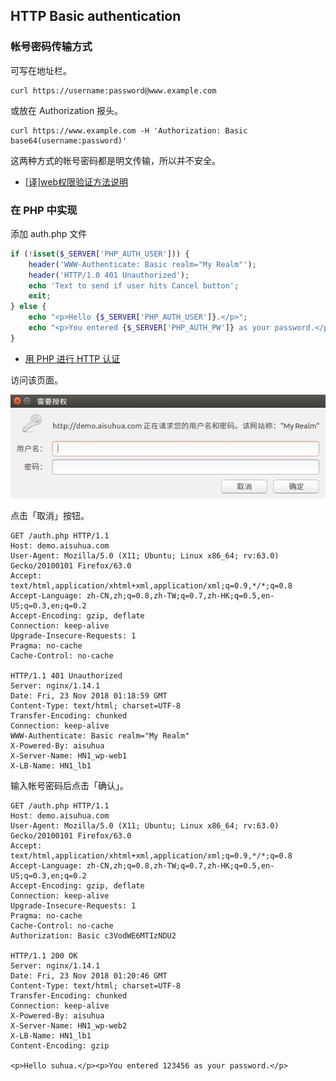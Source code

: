 ## HTTP Basic authentication

### 帐号密码传输方式

可写在地址栏。

```http
curl https://username:password@www.example.com
```

或放在 Authorization 报头。

```http
curl https://www.example.com -H 'Authorization: Basic base64(username:password)'
```

这两种方式的帐号密码都是明文传输，所以并不安全。

- [[译]web权限验证方法说明](https://segmentfault.com/a/1190000004086946)

### 在 PHP 中实现

添加 auth.php 文件

```php
if (!isset($_SERVER['PHP_AUTH_USER'])) {
    header('WWW-Authenticate: Basic realm="My Realm"');
    header('HTTP/1.0 401 Unauthorized');
    echo 'Text to send if user hits Cancel button';
    exit;
} else {
    echo "<p>Hello {$_SERVER['PHP_AUTH_USER']}.</p>";
    echo "<p>You entered {$_SERVER['PHP_AUTH_PW']} as your password.</p>";
}
```

- [用 PHP 进行 HTTP 认证](http://php.net/manual/zh/features.http-auth.php)

访问该页面。

![Alt text](img/basic_auth.jpg?v=1)


点击「取消」按钮。

```
GET /auth.php HTTP/1.1
Host: demo.aisuhua.com
User-Agent: Mozilla/5.0 (X11; Ubuntu; Linux x86_64; rv:63.0) Gecko/20100101 Firefox/63.0
Accept: text/html,application/xhtml+xml,application/xml;q=0.9,*/*;q=0.8
Accept-Language: zh-CN,zh;q=0.8,zh-TW;q=0.7,zh-HK;q=0.5,en-US;q=0.3,en;q=0.2
Accept-Encoding: gzip, deflate
Connection: keep-alive
Upgrade-Insecure-Requests: 1
Pragma: no-cache
Cache-Control: no-cache

HTTP/1.1 401 Unauthorized
Server: nginx/1.14.1
Date: Fri, 23 Nov 2018 01:18:59 GMT
Content-Type: text/html; charset=UTF-8
Transfer-Encoding: chunked
Connection: keep-alive
WWW-Authenticate: Basic realm="My Realm"
X-Powered-By: aisuhua
X-Server-Name: HN1_wp-web1
X-LB-Name: HN1_lb1
```

输入帐号密码后点击「确认」。

```
GET /auth.php HTTP/1.1
Host: demo.aisuhua.com
User-Agent: Mozilla/5.0 (X11; Ubuntu; Linux x86_64; rv:63.0) Gecko/20100101 Firefox/63.0
Accept: text/html,application/xhtml+xml,application/xml;q=0.9,*/*;q=0.8
Accept-Language: zh-CN,zh;q=0.8,zh-TW;q=0.7,zh-HK;q=0.5,en-US;q=0.3,en;q=0.2
Accept-Encoding: gzip, deflate
Connection: keep-alive
Upgrade-Insecure-Requests: 1
Pragma: no-cache
Cache-Control: no-cache
Authorization: Basic c3VodWE6MTIzNDU2

HTTP/1.1 200 OK
Server: nginx/1.14.1
Date: Fri, 23 Nov 2018 01:20:46 GMT
Content-Type: text/html; charset=UTF-8
Transfer-Encoding: chunked
Connection: keep-alive
X-Powered-By: aisuhua
X-Server-Name: HN1_wp-web2
X-LB-Name: HN1_lb1
Content-Encoding: gzip

<p>Hello suhua.</p><p>You entered 123456 as your password.</p>
```
